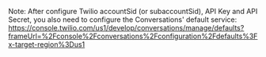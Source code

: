 Note:
After configure Twilio accountSid (or subaccountSid), API Key and API Secret, you also need to configure the Conversations' default service:
https://console.twilio.com/us1/develop/conversations/manage/defaults?frameUrl=%2Fconsole%2Fconversations%2Fconfiguration%2Fdefaults%3Fx-target-region%3Dus1